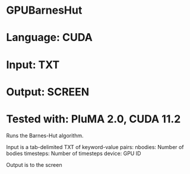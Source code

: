 # GPUBarnesHut
# Language: CUDA
# Input: TXT
# Output: SCREEN
# Tested with: PluMA 2.0, CUDA 11.2

Runs the Barnes-Hut algorithm.

Input is a tab-delimited TXT of keyword-value pairs:
nbodies: Number of bodies
timesteps: Number of timesteps
device: GPU ID

Output is to the screen
